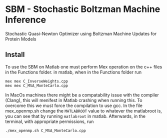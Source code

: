 # SBM - Stochastic Boltzman Machine Inference
Stochastic Quasi-Newton Optimizer using Boltzman Machine Updates for Protein Models

## Install
To use the SBM on Matlab one must perform Mex operation on the c++ files in the Functions folder.
in matlab, when in the Functions folder run 
```
mex mex C_InverseWeights.cpp
mex mex C_MSA_MonteCarlo.cpp
```

In MacOs machines there might be a compatability issue with the compiler (Clang), this will menifest in Matlab crashing when running this.
To overcome this we must force the compilation to use gcc. In the file mex_openmp.sh change the `MATLABROOT` value to whatever the matlabroot is,
you can see that by running `matlabroot` in matlab. Afterwards, in the terminal, with appropriate permissions, run 
```
./mex_openmp.sh C_MSA_MonteCarlo.cpp
``` 
